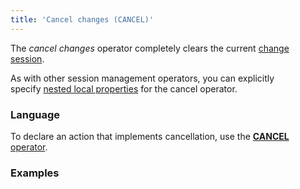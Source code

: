 ```yaml
---
title: 'Cancel changes (CANCEL)'
---
```


The *cancel changes* operator completely clears the current [change session](Change_sessions.md).

As with other session management operators, you can explicitly specify [nested local properties](Session_management.md#nested-local-properties) for the cancel operator.


### Language

To declare an action that implements cancellation, use the [**CANCEL** operator](CANCEL_operator.md).

### Examples

